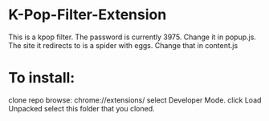 # K-Pop-Filter-Extension

This is a kpop filter. The password is currently 3975. Change it in popup.js.
The site it redirects to is a spider with eggs. Change that in content.js

# To install:
clone repo
browse: chrome://extensions/
select Developer Mode.
click Load Unpacked
select this folder that you cloned.

